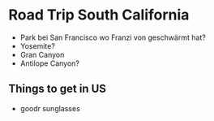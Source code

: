 # Road Trip South California
- Park bei San Francisco wo Franzi von geschwärmt hat?
- Yosemite?
- Gran Canyon
- Antilope Canyon?


## Things to get in US
- goodr sunglasses